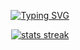 <p align="center">
<a href="https://github.com/GoldenThrust/GoldenThrust"><img src="https://readme-typing-svg.demolab.com/?font=Fira+Code&pause=1000&color=000000&background=FF494900%C2%A2er=true&lines=Welcome+to+my+profile.;I+am+Adeniji+Olajide;A+Full+Stack+Web+Developer;and+a+Software+Engineer.;" alt="Typing SVG" /></a>
</p>
<p align="center">
<a href="https://git.io/streak-stats">
<img src="https://github-readme-streak-stats.herokuapp.com?user=GoldenThrust&theme=highcontrast&border_radius=10" alt="stats streak"></a>
</p>


